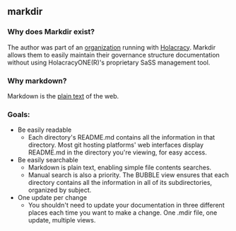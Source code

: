 ## markdir

### Why does Markdir exist?

The author was part of an [organization](https://snowdrift.coop) running with [Holacracy](https://holacracy.org). Markdir allows them to easily maintain their governance structure documentation without using HolacracyONE(R)'s proprietary SaSS management tool.

### Why markdown?

Markdown is the [plain text](https://github.com/ginatrapani/todo.txt-cli/wiki/The-Todo.txt-Format#why-plain-text) of the web.

### Goals:

- Be easily readable
  - Each directory's README.md contains all the information in that directory. Most git hosting platforms' web interfaces display README.md in the directory you're viewing, for easy access.
- Be easily searchable
  - Markdown is plain text, enabling simple file contents searches.
  - Manual search is also a priority. The BUBBLE view ensures that each directory contains all the information in all of its subdirectories, organized by subject.
- One update per change
  - You shouldn't need to update your documentation in three different places each time you want to make a change. One .mdir file, one update, multiple views.

